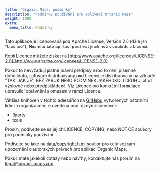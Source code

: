 ```yaml
---
title: "Organic Maps: podmínky"
description: "Podmínky používání pro aplikaci Organic Maps"
weight: 1000
extra:
  menu_title: Podmínky
---
```


Tato aplikace je licencovaná pod Apache License, Version 2.0 (dále jen "Licence");
Nesmíte tuto aplikaci používat jinak než v souladu s Licencí.

Kopii Licence můžete získat na [http://www.apache.org/licenses/LICENSE-2.0](http://www.apache.org/licenses/LICENSE-2.0)

Pokud to nevyžadují platné právní předpisy nebo to není písemně dohodnuto, software distribuovaný pod Licencí je distribuovaný na základě "TAK, JAK JE", BEZ ZÁRUK NEBO PODMÍNEK JAKÉHOKOLI DRUHU, ať už výslovné nebo předpokládané. Viz Licence pro
konkrétní formulace upravující oprávnění a omezení v rámci Licence.

Většina knihoven v těchto adresářích na [GitHubu](https://github.com/organicmaps/organicmaps)
vytvořených ostatními lidmi a organizacemi je uvedena pod různými licencemi:

- 3party
- tools

Prosím, podívejte se na jejich LICENCE, COPYING, nebo NOTICE soubory pro podmínky používání.

Podívejte se také na [data/copyright.html](https://github.com/organicmaps/organicmaps/blob/master/data/copyright.html)
soubor pro celý seznam upozornění o autorských právech pro aplikaci Organic Maps.

Pokud máte jakékoli dotazy nebo návrhy, kontaktujte nás prosím na [legal@organicmaps.app](mailto:legal@organicmaps.app).
